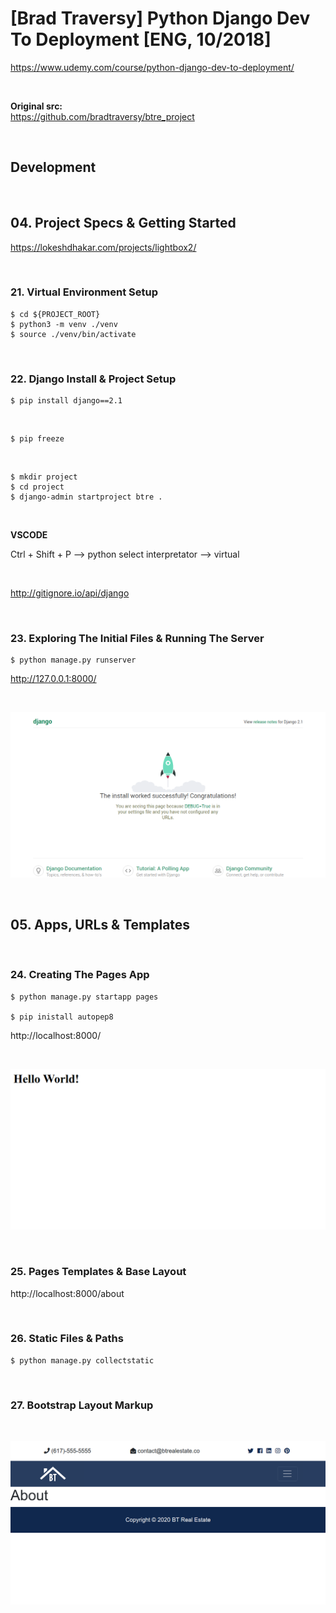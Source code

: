 # [Brad Traversy] Python Django Dev To Deployment [ENG, 10/2018]

https://www.udemy.com/course/python-django-dev-to-deployment/

<br/>

**Original src:**  
https://github.com/bradtraversy/btre_project

<br/>

## Development

<br/>

## 04. Project Specs & Getting Started

https://lokeshdhakar.com/projects/lightbox2/

<br/>

### 21. Virtual Environment Setup

    $ cd ${PROJECT_ROOT}
    $ python3 -m venv ./venv
    $ source ./venv/bin/activate

<br/>

### 22. Django Install & Project Setup

    $ pip install django==2.1

<br/>

    $ pip freeze

<br/>

    $ mkdir project
    $ cd project
    $ django-admin startproject btre .

<br/>

**VSCODE**

Ctrl + Shift + P --> python select interpretator --> virtual

<br/>

http://gitignore.io/api/django

<br/>

### 23. Exploring The Initial Files & Running The Server

    $ python manage.py runserver

http://127.0.0.1:8000/

<br/>

![Application](/img/pic-01.png?raw=true)

<br/>

## 05. Apps, URLs & Templates

<br/>

### 24. Creating The Pages App

    $ python manage.py startapp pages

    $ pip inistall autopep8

http://localhost:8000/

<br/>

![Application](/img/pic-02.png?raw=true)

<br/>

### 25. Pages Templates & Base Layout

http://localhost:8000/about

<br/>

### 26. Static Files & Paths

    $ python manage.py collectstatic

<br/>

### 27. Bootstrap Layout Markup

<br/>

![Application](/img/pic-03.png?raw=true)
